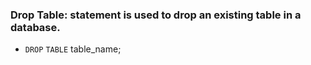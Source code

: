 ### **Drop Table**: statement is used to drop an existing table in a database.

- `DROP` `TABLE` table_name;
